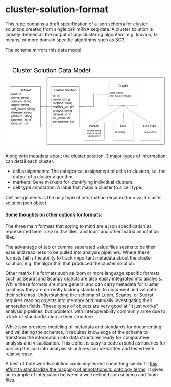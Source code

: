 # cluster-solution-format
This repo contains a draft specification of a [json schema](https://github.com/Stuartlab-UCSC/cluster-solution-format/blob/master/cluster_solution_schema.json) for cluster solutions created from single cell mRNA seq data. 
A cluster solution is loosely defined as the output of any clustering algorithm, e.g. louvain, k-means, or more domain 
specific algorithms such as SC3.  

The schema mirrors this data model:

![alt text](https://github.com/Stuartlab-UCSC/cluster-solution-format/blob/master/datamodel_slide.png "Data Model")


Along with metadata about the cluster solution, 3 major types of information can detail each cluster.
	
  * cell assignments: The categorical assignment of cells to clusters, i.e. the output of a cluster algorithm.
  *	markers: Gene markers for identifying individual clusters.
  *	cell type annotation: A label that maps a cluster to a cell type.  

Cell assignments is the only type of information required for a valid cluster solution json object.

#### Some thoughts on other options for formats:

The three main formats that spring to mind are a json specification as represented here, .csv or .tsv files, and loom 
and other matrix annotation files.
 
The advantage of tab or comma separated value files seems to be their ease and readiness to be pulled into analysis 
pipelines. Where these formats fail is the ability to track important metadata about the cluster solution, e.g. the 
algorithm that produced the cluster solution.

Other matrix file formats such as loom or more language specific formats such as Seurat and Scanpy objects are also 
easily integrated into analysis. While these formats are more general and can carry metadata for cluster solutions they 
are currently lacking standards to document and validate their schemas. Understanding the schema of Loom, Scanpy, or 
Suerat requires reading objects into memory and manually investigating their annotation fields. These types of objects 
are very good at "it just works" analysis pipelines, but problems with interoperability commonly arise due to a lack of 
standardization in their structure.

While json provides modeling of metadata and standards for documenting and validating the schemas, it requires knowledge
of the schema to transform the information into data structures ready for comparative analysis and visualization. This 
deficit is easy to code around as libraries for parsing the json into analysis structures can be written and tested with
relative ease.

A best of both worlds solution could implement something similar to [this effort to standardize the mapping of  annotations to ontology terms](https://github.com/HumanCellAtlas/matrix_semantic_map). It gives an example of 
 integration between a well defined json schema and loom files.

